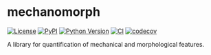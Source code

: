 # mechanomorph

[![License](https://img.shields.io/pypi/l/mechanomorph.svg?color=green)](https://github.com/mechanomorph/mechanomorph/raw/main/LICENSE)
[![PyPI](https://img.shields.io/pypi/v/mechanomorph.svg?color=green)](https://pypi.org/project/mechanomorph)
[![Python Version](https://img.shields.io/pypi/pyversions/mechanomorph.svg?color=green)](https://python.org)
[![CI](https://github.com/mechanomorph/mechanomorph/actions/workflows/ci.yml/badge.svg)](https://github.com/mechanomorph/mechanomorph/actions/workflows/ci.yml)
[![codecov](https://codecov.io/gh/mechanomorph/mechanomorph/branch/main/graph/badge.svg)](https://codecov.io/gh/mechanomorph/mechanomorph)

A library for quantification of mechanical and morphological features.
